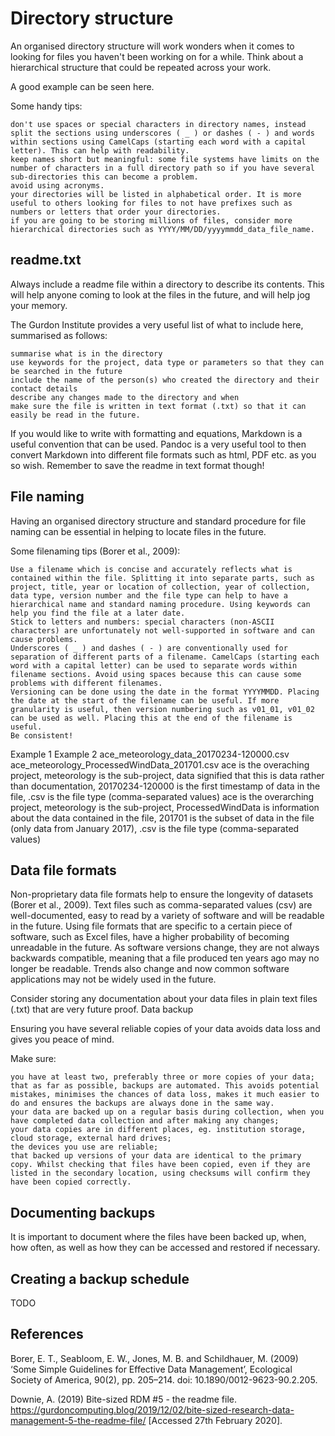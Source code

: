 # Directory structure #

An organised directory structure will work wonders when it comes to looking for files you haven't been working on for a while. Think about a hierarchical structure that could be repeated across your work.

A good example can be seen here.

Some handy tips:

    don't use spaces or special characters in directory names, instead split the sections using underscores ( _ ) or dashes ( - ) and words within sections using CamelCaps (starting each word with a capital letter). This can help with readability.
    keep names short but meaningful: some file systems have limits on the number of characters in a full directory path so if you have several sub-directories this can become a problem.
    avoid using acronyms.
    your directories will be listed in alphabetical order. It is more useful to others looking for files to not have prefixes such as numbers or letters that order your directories.
    if you are going to be storing millions of files, consider more hierarchical directories such as YYYY/MM/DD/yyyymmdd_data_file_name.

## readme.txt ##

Always include a readme file within a directory to describe its contents. This will help anyone coming to look at the files in the future, and will help jog your memory.

The Gurdon Institute provides a very useful list of what to include here, summarised as follows:

    summarise what is in the directory
    use keywords for the project, data type or parameters so that they can be searched in the future
    include the name of the person(s) who created the directory and their contact details
    describe any changes made to the directory and when
    make sure the file is written in text format (.txt) so that it can easily be read in the future.

If you would like to write with formatting and equations, Markdown is a useful convention that can be used. Pandoc is a very useful tool to then convert Markdown into different file formats such as html, PDF etc. as you so wish. Remember to save the readme in text format though!

## File naming ##

Having an organised directory structure and standard procedure for file naming can be essential in helping to locate files in the future.

Some filenaming tips (Borer et al., 2009):

    Use a filename which is concise and accurately reflects what is contained within the file. Splitting it into separate parts, such as project, title, year or location of collection, year of collection, data type, version number and the file type can help to have a hierarchical name and standard naming procedure. Using keywords can help you find the file at a later date.
    Stick to letters and numbers: special characters (non-ASCII characters) are unfortunately not well-supported in software and can cause problems.
    Underscores ( _ ) and dashes ( - ) are conventionally used for separation of different parts of a filename. CamelCaps (starting each word with a capital letter) can be used to separate words within filename sections. Avoid using spaces because this can cause some problems with different filenames.
    Versioning can be done using the date in the format YYYYMMDD. Placing the date at the start of the filename can be useful. If more granularity is useful, then version numbering such as v01_01, v01_02 can be used as well. Placing this at the end of the filename is useful.
    Be consistent!

Example 1	Example 2
ace_meteorology_data_20170234-120000.csv	ace_meteorology_ProcessedWindData_201701.csv
ace is the overaching project, meteorology is the sub-project, data signified that this is data rather than documentation, 20170234-120000 is the first timestamp of data in the file, .csv is the file type (comma-separated values)	ace is the overarching project, meteorology is the sub-project, ProcessedWindData is information about the data contained in the file, 201701 is the subset of data in the file (only data from January 2017), .csv is the file type (comma-separated values)

## Data file formats ##

Non-proprietary data file formats help to ensure the longevity of datasets (Borer et al., 2009). Text files such as comma-separated values (csv) are well-documented, easy to read by a variety of software and will be readable in the future. Using file formats that are specific to a certain piece of software, such as Excel files, have a higher probability of becoming unreadable in the future. As software versions change, they are not always backwards compatible, meaning that a file produced ten years ago may no longer be readable. Trends also change and now common software applications may not be widely used in the future.

Consider storing any documentation about your data files in plain text files (.txt) that are very future proof.
Data backup

Ensuring you have several reliable copies of your data avoids data loss and gives you peace of mind.

Make sure:

    you have at least two, preferably three or more copies of your data;
    that as far as possible, backups are automated. This avoids potential mistakes, minimises the chances of data loss, makes it much easier to do and ensures the backups are always done in the same way.
    your data are backed up on a regular basis during collection, when you have completed data collection and after making any changes;
    your data copies are in different places, eg. institution storage, cloud storage, external hard drives;
    the devices you use are reliable;
    that backed up versions of your data are identical to the primary copy. Whilst checking that files have been copied, even if they are listed in the secondary location, using checksums will confirm they have been copied correctly.

## Documenting backups ##
It is important to document where the files have been backed up, when, how often, as well as how they can be accessed and restored if necessary.

 ## Creating a backup schedule ##
TODO

## References ##

Borer, E. T., Seabloom, E. W., Jones, M. B. and Schildhauer, M. (2009) ‘Some Simple Guidelines for Effective Data Management’, Ecological Society of America, 90(2), pp. 205–214. doi: 10.1890/0012-9623-90.2.205.

Downie, A. (2019) Bite-sized RDM #5 - the readme file. https://gurdoncomputing.blog/2019/12/02/bite-sized-research-data-management-5-the-readme-file/ [Accessed 27th February 2020].